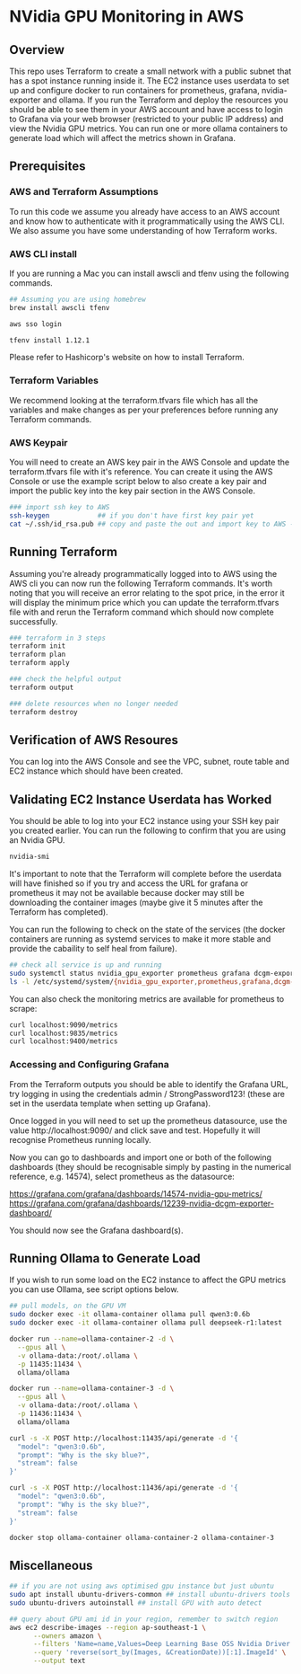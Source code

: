 # NVidia GPU Monitoring in AWS

## Overview

This repo uses Terraform to create a small network with a public subnet that has a spot instance running inside it.  The EC2 instance uses userdata to set up and configure docker to run containers for prometheus, grafana, nvidia-exporter and ollama.  If you run the Terraform and deploy the resources you should be able to see them in your AWS account and have access to login to Grafana via your web browser (restricted to your public IP address) and view the Nvidia GPU metrics.  You can run one or more ollama containers to generate load which will affect the metrics shown in Grafana.

## Prerequisites

### AWS and Terraform Assumptions

To run this code we assume you already have access to an AWS account and know how to authenticate with it programmatically using the AWS CLI.  We also assume you have some understanding of how Terraform works.

### AWS CLI install

If you are running a Mac you can install awscli and tfenv using the following commands.

```bash
## Assuming you are using homebrew
brew install awscli tfenv

aws sso login

tfenv install 1.12.1
```

Please refer to Hashicorp's website on how to install Terraform.

### Terraform Variables

We recommend looking at the terraform.tfvars file which has all the variables and make changes as per your preferences before running any Terraform commands.

### AWS Keypair

You will need to create an AWS key pair in the AWS Console and update the terraform.tfvars file with it's reference.  You can create it using the AWS Console or use the example script below to also create a key pair and import the public key into the key pair section in the AWS Console.

```bash
### import ssh key to AWS
ssh-keygen            ## if you don't have first key pair yet
cat ~/.ssh/id_rsa.pub ## copy and paste the out and import key to AWS -> EC2 -> Network & Security (Key Pairs)
```

## Running Terraform

Assuming you're already programmatically logged into to AWS using the AWS cli you can now run the following Terraform commands.  It's worth noting that you will receive an error relating to the spot price, in the error it will display the minimum price which you can update the terraform.tfvars file with and rerun the Terraform command which should now complete successfully.

```bash
### terraform in 3 steps
terraform init
terraform plan
terraform apply

### check the helpful output
terraform output

### delete resources when no longer needed
terraform destroy
```

## Verification of AWS Resoures

You can log into the AWS Console and see the VPC, subnet, route table and EC2 instance which should have been created.

## Validating EC2 Instance Userdata has Worked

You should be able to log into your EC2 instance using your SSH key pair you created earlier.  You can run the following to confirm that you are using an Nvidia GPU.

```bash
nvidia-smi
```

It's important to note that the Terraform will complete before the userdata will have finished so if you try and access the URL for grafana or prometheus it may not be available because docker may still be downloading the container images (maybe give it 5 minutes after the Terraform has completed).

You can run the following to check on the state of the services (the docker containers are running as systemd services to make it more stable and provide the cabaility to self heal from failure). 

```bash
## check all service is up and running
sudo systemctl status nvidia_gpu_exporter prometheus grafana dcgm-exporter ollama
ls -l /etc/systemd/system/{nvidia_gpu_exporter,prometheus,grafana,dcgm-exporter,ollama}.service
```

You can also check the monitoring metrics are available for prometheus to scrape:

```bash
curl localhost:9090/metrics
curl localhost:9835/metrics
curl localhost:9400/metrics
```

### Accessing and Configuring Grafana

From the Terraform outputs you should be able to identify the Grafana URL, try logging in using the credentials admin / StrongPassword123! (these are set in the userdata template when setting up Grafana).

Once logged in you will need to set up the prometheus datasource, use the value http://localhost:9090/ and click save and test.  Hopefully it will recognise Prometheus running locally.

Now you can go to dashboards and import one or both of the following dashboards (they should be recognisable simply by pasting in the numerical reference, e.g. 14574), select prometheus as the datasource:

https://grafana.com/grafana/dashboards/14574-nvidia-gpu-metrics/
https://grafana.com/grafana/dashboards/12239-nvidia-dcgm-exporter-dashboard/

You should now see the Grafana dashboard(s).

## Running Ollama to Generate Load

If you wish to run some load on the EC2 instance to affect the GPU metrics you can use Ollama, see script options below.

```bash
## pull models, on the GPU VM
sudo docker exec -it ollama-container ollama pull qwen3:0.6b
sudo docker exec -it ollama-container ollama pull deepseek-r1:latest

docker run --name=ollama-container-2 -d \
  --gpus all \
  -v ollama-data:/root/.ollama \
  -p 11435:11434 \
  ollama/ollama

docker run --name=ollama-container-3 -d \
  --gpus all \
  -v ollama-data:/root/.ollama \
  -p 11436:11434 \
  ollama/ollama

curl -s -X POST http://localhost:11435/api/generate -d '{
  "model": "qwen3:0.6b",
  "prompt": "Why is the sky blue?",
  "stream": false
}'

curl -s -X POST http://localhost:11436/api/generate -d '{
  "model": "qwen3:0.6b",
  "prompt": "Why is the sky blue?",
  "stream": false
}'

docker stop ollama-container ollama-container-2 ollama-container-3
```

## Miscellaneous

```bash
## if you are not using aws optimised gpu instance but just ubuntu
sudo apt install ubuntu-drivers-common ## install ubuntu-drivers tools
sudo ubuntu-drivers autoinstall ## install GPU with auto detect

## query about GPU ami id in your region, remember to switch region
aws ec2 describe-images --region ap-southeast-1 \
      --owners amazon \
      --filters 'Name=name,Values=Deep Learning Base OSS Nvidia Driver GPU AMI (Ubuntu 22.04) ????????' 'Name=state,Values=available' \
      --query 'reverse(sort_by(Images, &CreationDate))[:1].ImageId' \
      --output text
```